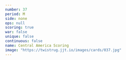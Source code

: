 ```yaml
---
number: 37
period: M
side: none
ops: null
scoring: true
war: false
unique: false
continuous: false
name: Central America Scoring
image: "https://twistrug.jjt.io/images/cards/037.jpg"
---
```

